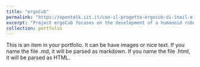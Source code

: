 ```yaml
---
title: "ergoCub"
permalink: "https://opentalk.iit.it/con-il-progetto-ergocub-di-inail-e-iit-la-robotica-e-al-servizio-della-prevenzione/"
excerpt: "Project ergoCub focuses on the development of a humanoid robot capable of monitoring human activity in a work environment and acting in advance to prevent potential danger.<br/><img src='/images/500x300.png'>"
collection: portfolio
---
```


This is an item in your portfolio. It can be have images or nice text. If you name the file .md, it will be parsed as markdown. If you name the file .html, it will be parsed as HTML. 
